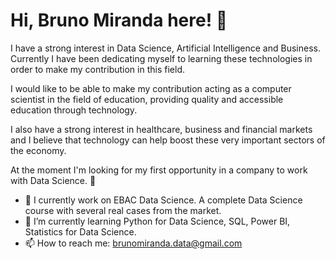 # Hi, Bruno Miranda here! 👋

I have a strong interest in Data Science, Artificial Intelligence and Business.
Currently I have been dedicating myself to learning these technologies in order to make my contribution in this field.

I would like to be able to make my contribution acting as a computer scientist in the field of education, providing quality and accessible education through technology.

I also have a strong interest in healthcare, business and financial markets and I believe that technology can help boost these very important sectors of the economy.

At the moment I'm looking for my first opportunity in a company to work with Data Science. 🙂

- 🔭 I currently work on EBAC Data Science. A complete Data Science course with several real cases from the market.
- 🌱 I’m currently learning Python for Data Science, SQL, Power BI, Statistics for Data Science.
- 📫 How to reach me: brunomiranda.data@gmail.com

<!--
**bsmiranda/bsmiranda** is a ✨ _special_ ✨ repository because its `README.md` (this file) appears on your GitHub profile.

Here are some ideas to get you started:

- 🔭 I’m currently working on Financial Market data analysis projects.
- 🌱 I’m currently learning Python for Data Science, Power BI and Microsoft SQL Server 2022.
- 👯 I’m looking to collaborate on ...
- 🤔 I’m looking for help with ...
- 💬 Ask me about ...
- 📫 How to reach me: brunomiranda.data@gmail.com
- 😄 Pronouns: ...
- ⚡ Fun fact: ...
-->

